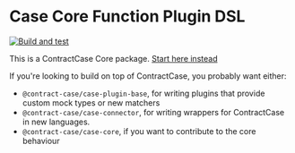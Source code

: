 # Case Core Function Plugin DSL

[![Build and test](https://github.com/case-contract-testing/case/actions/workflows/build-and-test.yml/badge.svg?branch=main)](https://github.com/case-contract-testing/case/actions/workflows/build-and-test.yml)

This is a ContractCase Core package. [Start here instead](https://case.contract-testing.io/docs/intro)

If you're looking to build on top of ContractCase, you probably want either:

- `@contract-case/case-plugin-base`, for writing plugins that provide custom mock types or new matchers
- `@contract-case/case-connector`, for writing wrappers for ContractCase in new languages.
- `@contract-case/case-core`, if you want to contribute to the core behaviour

